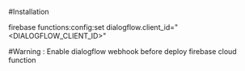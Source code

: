 #Installation

firebase functions:config:set dialogflow.client_id="<DIALOGFLOW_CLIENT_ID>"

#Warning :
Enable dialogflow webhook before deploy firebase cloud function
